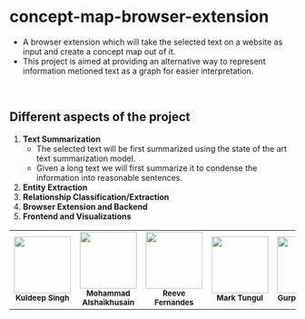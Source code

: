 # concept-map-browser-extension

- A browser extension which will take the selected text on a website as input and create a concept map out of it.
- This project is aimed at providing an alternative way to represent information metioned text as a graph for easier
interpretation.


<br>

## Different aspects of the project
1. **Text Summarization** 
    - The selected text will be first summarized using the state of the art text summarization model. 
    - Given a long text we will first summarize it to condense the information into reasonable sentences. 
2. **Entity Extraction**
3. **Relationship Classification/Extraction**
4. **Browser Extension and Backend**
5. **Frontend and Visualizations**

<table>
  <tbody>
    <tr>
      <td align="center">
        <a href="https://github.com/kuldeep7688">
        <img src="https://avatars.githubusercontent.com/u/10415481?v=4" width="100px;">
        </a><br/>
        <small><b>Kuldeep Singh</b></small>
      </td>
      <td align="center">
        <a href="https://github.com/MAlshaik">
        <img src="https://avatars.githubusercontent.com/u/56054023?v=4" width="100px;"/>
        </a><br/>
        <small><b>Mohammad Alshaikhusain</b></small>
      </td>
      <td align="center">
        <a href="https://github.com/ReeveFernandes">
        <img src="https://avatars.githubusercontent.com/u/92554845?v=4" width="100px;"/>
        </a><br/>
        <small><b>Reeve Fernandes</b></small>
      </td>
      <td align="center">
        <a href="https://github.com/forwvss">
        <img src="https://avatars.githubusercontent.com/u/97998845?v=4" width="100px;"/>
        </a><br/>
        <small><b>Mark Tungul</b></small>
      </td>
      <td align="center">
        <a href="https://github.com/gSingh-debug">
        <img src="https://avatars.githubusercontent.com/u/108957502?v=4" width="100px;"/>
        </a><br/>
        <small><b>Gurpreet Singh</b></small>
      </td>
      <td align="center">
        <a href="https://github.com/yellowmellow22">
        <img src="https://avatars.githubusercontent.com/u/112713212?v=4" width="100px;"/>
        </a><br/>
        <small><b>Jonas Groening</b></small>
      </td>
      <td align="center">
        <a href="">
        <img src="" width="100px;"/>
        </a><br/>
        <small><b>Michael Plante</b></small>
      </td>
    </tr>
  </tbody>
</table>
